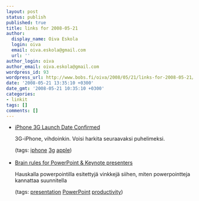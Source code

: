 ```yaml
---
layout: post
status: publish
published: true
title: links for 2008-05-21
author:
  display_name: Oiva Eskola
  login: oiva
  email: oiva.eskola@gmail.com
  url: ''
author_login: oiva
author_email: oiva.eskola@gmail.com
wordpress_id: 93
wordpress_url: http://www.bobs.fi/oiva/2008/05/21/links-for-2008-05-21/
date: '2008-05-21 13:35:10 +0300'
date_gmt: '2008-05-21 10:35:10 +0300'
categories:
- linkit
tags: []
comments: []
---
```

<ul class="delicious">
<li>
<div class="delicious-link"><a href="http://gizmodo.com/391960/iphone-3g-launch-date-confirmed">iPhone 3G Launch Date Confirmed</a></div></p>
<div class="delicious-extended">3G-iPhone, vihdoinkin. Voisi harkita seuraavaksi puhelimeksi.</div></p>
<div class="delicious-tags">(tags: <a href="http://del.icio.us/oiva/iphone">iphone</a> <a href="http://del.icio.us/oiva/3g">3g</a> <a href="http://del.icio.us/oiva/apple">apple</a>)</div><br />
	</li>
<li>
<div class="delicious-link"><a href="http://www.presentationzen.com/presentationzen/2008/05/brain-rules-for.html">Brain rules for PowerPoint & Keynote presenters</a></div></p>
<div class="delicious-extended">Hauskalla powerpointilla esitettyjä vinkkejä siihen, miten powerpointteja kannattaa suunnitella</div></p>
<div class="delicious-tags">(tags: <a href="http://del.icio.us/oiva/presentation">presentation</a> <a href="http://del.icio.us/oiva/PowerPoint">PowerPoint</a> <a href="http://del.icio.us/oiva/productivity">productivity</a>)</div><br />
	</li>
</ul>
